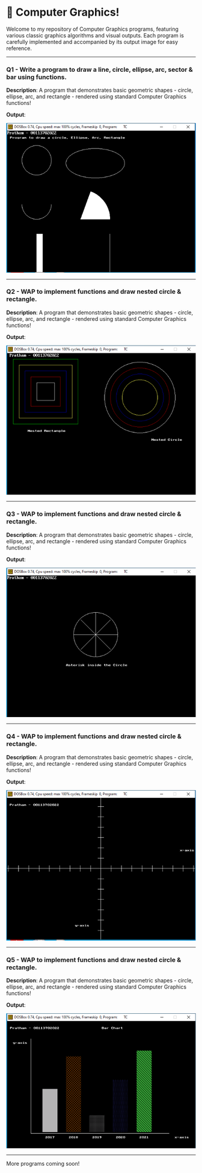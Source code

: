 # 🎨 Computer Graphics!

Welcome to my repository of Computer Graphics programs, featuring various classic graphics algorithms and visual outputs. Each program is carefully implemented and accompanied by its output image for easy reference.

---

### Q1 - Write a program to draw a line, circle, ellipse, arc, sector & bar using functions.

**Description**:  A program that demonstrates basic geometric shapes - circle, ellipse, arc, and rectangle - rendered using standard Computer Graphics functions!

**Output**:

![Output - Q1](01%20Output.png)

---

### Q2 - WAP to implement functions and draw nested circle & rectangle.

**Description**:  A program that demonstrates basic geometric shapes - circle, ellipse, arc, and rectangle - rendered using standard Computer Graphics functions!

**Output**:

![Output - Q2](02%20Output.png)

---

### Q3 - WAP to implement functions and draw nested circle & rectangle.

**Description**:  A program that demonstrates basic geometric shapes - circle, ellipse, arc, and rectangle - rendered using standard Computer Graphics functions!

**Output**:

![Output - Q3](03%20Output.png)

---

### Q4 - WAP to implement functions and draw nested circle & rectangle.

**Description**:  A program that demonstrates basic geometric shapes - circle, ellipse, arc, and rectangle - rendered using standard Computer Graphics functions!

**Output**:

![Output - Q4](04%20Output.png)

---

### Q5 - WAP to implement functions and draw nested circle & rectangle.

**Description**:  A program that demonstrates basic geometric shapes - circle, ellipse, arc, and rectangle - rendered using standard Computer Graphics functions!

**Output**:

![Output - Q5](05%20Output.png)

---

More programs coming soon!
